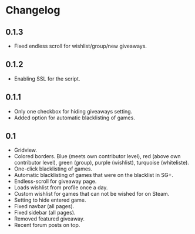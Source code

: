 # Changelog

## 0.1.3

- Fixed endless scroll for wishlist/group/new giveaways.

## 0.1.2

- Enabling SSL for the script.

## 0.1.1

- Only one checkbox for hiding giveaways setting.
- Added option for automatic blacklisting of games.

## 0.1

- Gridview.
- Colored borders. Blue (meets own contributor level), red (above own contributor level), green (group), purple (wishlist), turquoise (whiteliste).
- One-click blacklisting of games.
- Automatic blacklisting of games that were on the blacklist in SG+.
- Endless-scroll for giveaway page.
- Loads wishlist from profile once a day.
- Custom wishlist for games that can not be wished for on Steam.
- Setting to hide entered game.
- Fixed navbar (all pages).
- Fixed sidebar (all pages).
- Removed featured giveaway.
- Recent forum posts on top.

